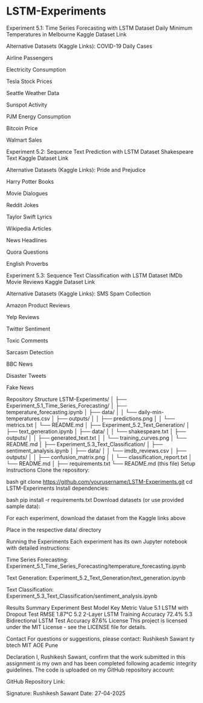 # LSTM-Experiments
Experiment 5.1: Time Series Forecasting with LSTM
Dataset
Daily Minimum Temperatures in Melbourne
Kaggle Dataset Link

Alternative Datasets (Kaggle Links):
COVID-19 Daily Cases

Airline Passengers

Electricity Consumption

Tesla Stock Prices

Seattle Weather Data

Sunspot Activity

PJM Energy Consumption

Bitcoin Price

Walmart Sales

Experiment 5.2: Sequence Text Prediction with LSTM
Dataset
Shakespeare Text
Kaggle Dataset Link

Alternative Datasets (Kaggle Links):
Pride and Prejudice

Harry Potter Books

Movie Dialogues

Reddit Jokes

Taylor Swift Lyrics

Wikipedia Articles

News Headlines

Quora Questions

English Proverbs

Experiment 5.3: Sequence Text Classification with LSTM
Dataset
IMDb Movie Reviews
Kaggle Dataset Link

Alternative Datasets (Kaggle Links):
SMS Spam Collection

Amazon Product Reviews

Yelp Reviews

Twitter Sentiment

Toxic Comments

Sarcasm Detection

BBC News

Disaster Tweets

Fake News

Repository Structure
LSTM-Experiments/
│
├── Experiment_5.1_Time_Series_Forecasting/
│   ├── temperature_forecasting.ipynb
│   ├── data/
│   │   └── daily-min-temperatures.csv
│   ├── outputs/
│   │   ├── predictions.png
│   │   └── metrics.txt
│   └── README.md
│
├── Experiment_5.2_Text_Generation/
│   ├── text_generation.ipynb
│   ├── data/
│   │   └── shakespeare.txt
│   ├── outputs/
│   │   ├── generated_text.txt
│   │   └── training_curves.png
│   └── README.md
│
├── Experiment_5.3_Text_Classification/
│   ├── sentiment_analysis.ipynb
│   ├── data/
│   │   └── imdb_reviews.csv
│   ├── outputs/
│   │   ├── confusion_matrix.png
│   │   └── classification_report.txt
│   └── README.md
│
├── requirements.txt
└── README.md (this file)
Setup Instructions
Clone the repository:

bash
git clone https://github.com/yourusername/LSTM-Experiments.git
cd LSTM-Experiments
Install dependencies:

bash
pip install -r requirements.txt
Download datasets (or use provided sample data):

For each experiment, download the dataset from the Kaggle links above

Place in the respective data/ directory

Running the Experiments
Each experiment has its own Jupyter notebook with detailed instructions:

Time Series Forecasting: Experiment_5.1_Time_Series_Forecasting/temperature_forecasting.ipynb

Text Generation: Experiment_5.2_Text_Generation/text_generation.ipynb

Text Classification: Experiment_5.3_Text_Classification/sentiment_analysis.ipynb

Results Summary
Experiment	Best Model	Key Metric	Value
5.1	LSTM with Dropout	Test RMSE	1.87°C
5.2	2-Layer LSTM	Training Accuracy	72.4%
5.3	Bidirectional LSTM	Test Accuracy	87.6%
License
This project is licensed under the MIT License - see the LICENSE file for details.

Contact
For questions or suggestions, please contact:
Rushikesh Sawant
ty btech 
MIT AOE Pune

Declaration
I, Rushikesh Sawant, confirm that the work submitted in this assignment is my own and has been completed following academic integrity guidelines. The code is uploaded on my GitHub repository account:

GitHub Repository Link: 

Signature: Rushikesh Sawant
Date: 27-04-2025
